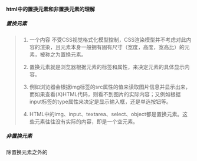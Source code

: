 #### html中的置换元素和非置换元素的理解

##### 置换元素

>1. 一个内容 不受CSS视觉格式化模型控制，CSS渲染模型并不考虑对此内容的渲染，且元素本身一般拥有固有尺寸（宽度，高度，宽高比）的元素，被称之为置换元素。 
>
>2. 置换元素就是浏览器根据元素的标签和属性，来决定元素的具体显示内容。 
>
>3. 例如浏览器会根据img标签的src属性的值来读取图片信息并显示出来，而如果查看(X)HTML代码，则看不到图片的实际内容；又例如根据input标签的type属性来决定是显示输入框，还是单选按钮等。 
>
>4. HTML中的img、input、textarea、select、object都是置换元素。这些元素往往没有实际的内容，即是一个空元素。

##### 非置换元素

除置换元素之外的
